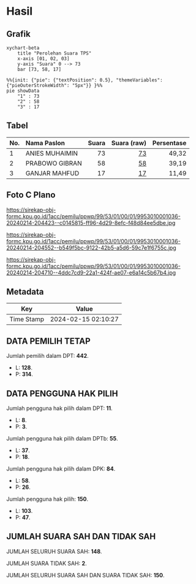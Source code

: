 # Hasil

## Grafik

```mermaid
xychart-beta
    title "Perolehan Suara TPS"
    x-axis [01, 02, 03]
    y-axis "Suara" 0 --> 73
    bar [73, 58, 17]
```

```mermaid
%%{init: {"pie": {"textPosition": 0.5}, "themeVariables": {"pieOuterStrokeWidth": "5px"}} }%%
pie showData
    "1" : 73
    "2" : 58
    "3" : 17
```

## Tabel

| No. | Nama Paslon    | Suara | Suara (raw) | Persentase |
|:--- |:-------------- | -----:| -----------:| ----------:|
| 1   | ANIES MUHAIMIN | 73    | [73][p-1]   | 49,32      |
| 2   | PRABOWO GIBRAN | 58    | [58][p-2]   | 39,19      |
| 3   | GANJAR MAHFUD  | 17    | [17][p-3]   | 11,49      |


[p-1]: https://github.com/gigit-pemilu/pemilu-2024-99-luar-negeri/blob/main/pilpres/hitung-suara/sub/99-luar-negeri/sub/53-jeddah-arab-saudi/sub/01-jeddah-arab-saudi/sub/0001-jeddah-arab-saudi/sub/036-ksk-024/sub/paslon-1.txt
[p-2]: https://github.com/gigit-pemilu/pemilu-2024-99-luar-negeri/blob/main/pilpres/hitung-suara/sub/99-luar-negeri/sub/53-jeddah-arab-saudi/sub/01-jeddah-arab-saudi/sub/0001-jeddah-arab-saudi/sub/036-ksk-024/sub/paslon-2.txt
[p-3]: https://github.com/gigit-pemilu/pemilu-2024-99-luar-negeri/blob/main/pilpres/hitung-suara/sub/99-luar-negeri/sub/53-jeddah-arab-saudi/sub/01-jeddah-arab-saudi/sub/0001-jeddah-arab-saudi/sub/036-ksk-024/sub/paslon-3.txt

## Foto C Plano

https://sirekap-obj-formc.kpu.go.id/1acc/pemilu/ppwp/99/53/01/00/01/9953010001036-20240214-204423--c0145815-ff96-4d29-8efc-f48d84ee5dbe.jpg

https://sirekap-obj-formc.kpu.go.id/1acc/pemilu/ppwp/99/53/01/00/01/9953010001036-20240214-204552--b549f5bc-9122-42b5-a5d6-59c7e1f6755c.jpg

https://sirekap-obj-formc.kpu.go.id/1acc/pemilu/ppwp/99/53/01/00/01/9953010001036-20240214-204710--4ddc7cd9-22a1-424f-ae07-e6a14c5b67b4.jpg


## Metadata

| Key        | Value               |
| ---------- | ------------------- |
| Time Stamp | 2024-02-15 02:10:27 |


## DATA PEMILIH TETAP

Jumlah pemilih dalam DPT: **442**.
 * L: **128**.
 * P: **314**.

## DATA PENGGUNA HAK PILIH

Jumlah pengguna hak pilih dalam DPT: **11**.
 * L: **8**.
 * P: **3**.

Jumlah pengguna hak pilih dalam DPTb: **55**.
 * L: **37**.
 * P: **18**.

Jumlah pengguna hak pilih dalam DPK: **84**.
 * L: **58**.
 * P: **26**.

Jumlah pengguna hak pilih: **150**.
 * L: **103**.
 * P: **47**.

## JUMLAH SUARA SAH DAN TIDAK SAH

JUMLAH SELURUH SUARA SAH: **148**.

JUMLAH SUARA TIDAK SAH: **2**.

JUMLAH SELURUH SUARA SAH DAN SUARA TIDAK SAH: **150**.


